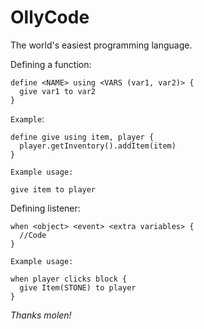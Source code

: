 OllyCode
========

The world's easiest programming language.

Defining a function:

    define <NAME> using <VARS (var1, var2)> {
      give var1 to var2
    }
`Example`:

    define give using item, player {
      player.getInventory().addItem(item)
    }
    
`Example usage:`

    give item to player


Defining listener:

    when <object> <event> <extra variables> {
      //Code
    }
`Example usage:`

    when player clicks block {
      give Item(STONE) to player
    }
    
_Thanks molen!_
